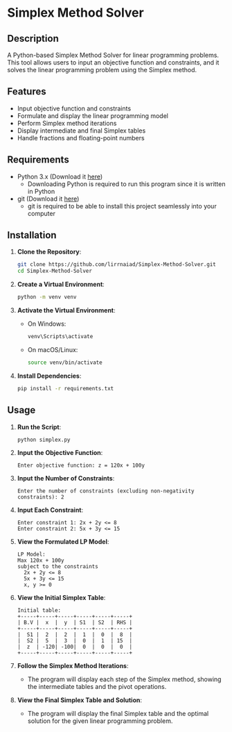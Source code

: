 # Simplex Method Solver

## Description
A Python-based Simplex Method Solver for linear programming problems. This tool allows users to input an objective function and constraints, and it solves the linear programming problem using the Simplex method.

## Features
- Input objective function and constraints
- Formulate and display the linear programming model
- Perform Simplex method iterations
- Display intermediate and final Simplex tables
- Handle fractions and floating-point numbers

## Requirements
- Python 3.x (Download it [here](https://www.python.org/downloads/))
    - Downloading Python is required to run this program since it is written in Python
- git (Download it [here](https://git-scm.com/downloads))
    - git is required to be able to install this project seamlessly into your computer

## Installation
1. **Clone the Repository**:
    ```sh
    git clone https://github.com/lirrnaiad/Simplex-Method-Solver.git
    cd Simplex-Method-Solver
    ```

2. **Create a Virtual Environment**:
    ```sh
    python -m venv venv
    ```

3. **Activate the Virtual Environment**:
    - On Windows:
        ```sh
        venv\Scripts\activate
        ```
    - On macOS/Linux:
        ```sh
        source venv/bin/activate
        ```

4. **Install Dependencies**:
    ```sh
    pip install -r requirements.txt
    ```

## Usage
1. **Run the Script**:
    ```sh
    python simplex.py
    ```

2. **Input the Objective Function**:
    ```
    Enter objective function: z = 120x + 100y
    ```

3. **Input the Number of Constraints**:
    ```
    Enter the number of constraints (excluding non-negativity constraints): 2
    ```

4. **Input Each Constraint**:
    ```
    Enter constraint 1: 2x + 2y <= 8
    Enter constraint 2: 5x + 3y <= 15
    ```

5. **View the Formulated LP Model**:
    ```
    LP Model:
    Max 120x + 100y
    subject to the constraints
      2x + 2y <= 8
      5x + 3y <= 15
      x, y >= 0
    ```

6. **View the Initial Simplex Table**:
    ```
    Initial table:
    +-----+-----+-----+-----+-----+-----+
    | B.V |  x  |  y  | S1  | S2  | RHS |
    +-----+-----+-----+-----+-----+-----+
    |  S1 |  2  |  2  |  1  |  0  |  8  |
    |  S2 |  5  |  3  |  0  |  1  | 15  |
    |  z  | -120| -100|  0  |  0  |  0  |
    +-----+-----+-----+-----+-----+-----+
    ```

7. **Follow the Simplex Method Iterations**:
    - The program will display each step of the Simplex method, showing the intermediate tables and the pivot operations.

8. **View the Final Simplex Table and Solution**:
    - The program will display the final Simplex table and the optimal solution for the given linear programming problem.


